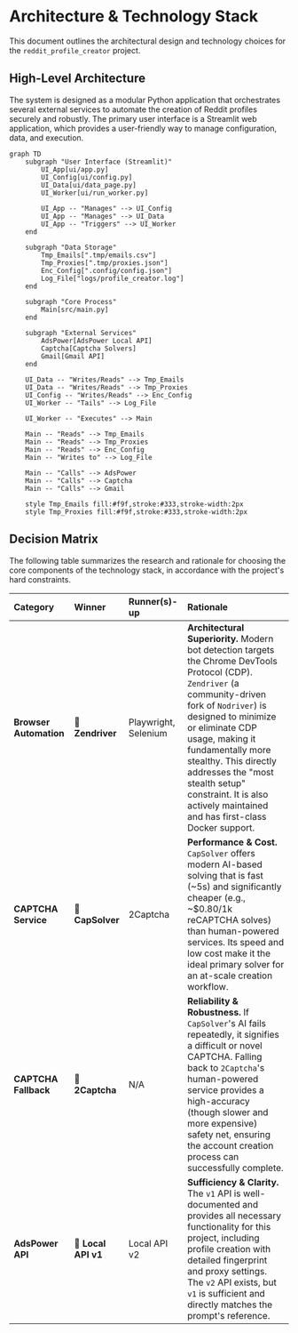 # Architecture & Technology Stack

This document outlines the architectural design and technology choices for the `reddit_profile_creator` project.

## High-Level Architecture

The system is designed as a modular Python application that orchestrates several external services to automate the creation of Reddit profiles securely and robustly. The primary user interface is a Streamlit web application, which provides a user-friendly way to manage configuration, data, and execution.

```mermaid
graph TD
    subgraph "User Interface (Streamlit)"
        UI_App[ui/app.py]
        UI_Config[ui/config.py]
        UI_Data[ui/data_page.py]
        UI_Worker[ui/run_worker.py]
        
        UI_App -- "Manages" --> UI_Config
        UI_App -- "Manages" --> UI_Data
        UI_App -- "Triggers" --> UI_Worker
    end

    subgraph "Data Storage"
        Tmp_Emails[".tmp/emails.csv"]
        Tmp_Proxies[".tmp/proxies.json"]
        Enc_Config[".config/config.json"]
        Log_File["logs/profile_creator.log"]
    end

    subgraph "Core Process"
        Main[src/main.py]
    end

    subgraph "External Services"
        AdsPower[AdsPower Local API]
        Captcha[Captcha Solvers]
        Gmail[Gmail API]
    end

    UI_Data -- "Writes/Reads" --> Tmp_Emails
    UI_Data -- "Writes/Reads" --> Tmp_Proxies
    UI_Config -- "Writes/Reads" --> Enc_Config
    UI_Worker -- "Tails" --> Log_File
    
    UI_Worker -- "Executes" --> Main
    
    Main -- "Reads" --> Tmp_Emails
    Main -- "Reads" --> Tmp_Proxies
    Main -- "Reads" --> Enc_Config
    Main -- "Writes to" --> Log_File

    Main -- "Calls" --> AdsPower
    Main -- "Calls" --> Captcha
    Main -- "Calls" --> Gmail

    style Tmp_Emails fill:#f9f,stroke:#333,stroke-width:2px
    style Tmp_Proxies fill:#f9f,stroke:#333,stroke-width:2px
```

## Decision Matrix

The following table summarizes the research and rationale for choosing the core components of the technology stack, in accordance with the project's hard constraints.

| Category             | Winner             | Runner(s)-up         | Rationale                                                                                                                                                                                                                                                                                                            |
| :------------------- | :----------------- | :------------------- | :------------------------------------------------------------------------------------------------------------------------------------------------------------------------------------------------------------------------------------------------------------------------------------------------------------------- |
| **Browser Automation** | 🥇 **Zendriver**     | Playwright, Selenium | **Architectural Superiority.** Modern bot detection targets the Chrome DevTools Protocol (CDP). `Zendriver` (a community-driven fork of `Nodriver`) is designed to minimize or eliminate CDP usage, making it fundamentally more stealthy. This directly addresses the "most stealth setup" constraint. It is also actively maintained and has first-class Docker support. |
| **CAPTCHA Service**    | 🥇 **CapSolver**    | 2Captcha             | **Performance & Cost.** `CapSolver` offers modern AI-based solving that is fast (~5s) and significantly cheaper (e.g., ~$0.80/1k reCAPTCHA solves) than human-powered services. Its speed and low cost make it the ideal primary solver for an at-scale creation workflow.                                                        |
| **CAPTCHA Fallback**   | 🥇 **2Captcha**     | N/A                  | **Reliability & Robustness.** If `CapSolver`'s AI fails repeatedly, it signifies a difficult or novel CAPTCHA. Falling back to `2Captcha`'s human-powered service provides a high-accuracy (though slower and more expensive) safety net, ensuring the account creation process can successfully complete.                 |
| **AdsPower API**       | 🥇 **Local API v1**  | Local API v2         | **Sufficiency & Clarity.** The `v1` API is well-documented and provides all necessary functionality for this project, including profile creation with detailed fingerprint and proxy settings. The `v2` API exists, but `v1` is sufficient and directly matches the prompt's reference.                                |
``` 